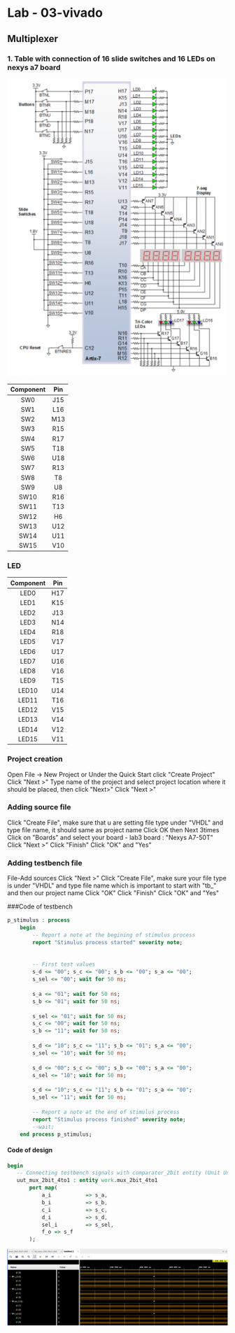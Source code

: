 # Lab - 03-vivado
## Multiplexer


### 1. Table with connection of 16 slide switches and 16 LEDs on nexys a7 board 

![Nexys A7](16.png)



| **Component** | **Pin** |
| :-: | :-: |
| SW0 | J15 |
| SW1 | L16 |
| SW2 | M13 |
| SW3 | R15 |  
| SW4 | R17 |
| SW5 | T18 |
| SW6 | U18 |
| SW7 | R13 |
| SW8 | T8 | 
| SW9 | U8 |
| SW10 | R16 | 
| SW11 | T13 | 
| SW12 | H6 |
| SW13 | U12 | 
| SW14 | U11 | 
| SW15 | V10 | 


### LED

| **Component** | **Pin** |
| :-: | :-: |
| LED0 | H17 |
| LED1 | K15 |
| LED2 | J13 |
| LED3 | N14 |
| LED4 | R18 |
| LED5 | V17 |
| LED6 | U17 |
| LED7 | U16 |
| LED8 | V16 |
| LED9 | T15 |
| LED10 | U14 |
| LED11 | T16 |
| LED12 | V15 |
| LED13 | V14 |
| LED14 | V12 |
| LED15 | V11 |



### Project creation
Open
File -> New Project or Under the Quick Start click "Create Project"
Click "Next >"
Type name of the project and select project location where it should be placed, then click "Next>"
Click "Next >"
### Adding source file
Click "Create File", make sure that u are setting file type under "VHDL" and type file name, it should same as project name
Click OK then Next 3times
Click on "Boards" and select your board -  lab3 board : "Nexys A7-50T"
Click "Next >"
Click "Finish"
Click "OK" and "Yes"
### Adding testbench file
File-Add sources 
Click "Next >"
Click "Create File", make sure your file type is under "VHDL" and type file name which is important to start with "tb_" and then our project name
Click "OK"
Click "Finish"
Click "OK" and "Yes"

###Code of testbench 
```vhdl
p_stimulus : process
    begin
        -- Report a note at the begining of stimulus process
        report "Stimulus process started" severity note;


        -- First test values
        s_d <= "00"; s_c <= "00"; s_b <= "00"; s_a <= "00";
        s_sel <= "00"; wait for 50 ns;
        
        s_a <= "01"; wait for 50 ns;
        s_b <= "01"; wait for 50 ns;
        
        s_sel <= "01"; wait for 50 ns;
        s_c <= "00"; wait for 50 ns;
        s_b <= "11"; wait for 50 ns;
        
        s_d <= "10"; s_c <= "11"; s_b <= "01"; s_a <= "00"; 
        s_sel <= "10"; wait for 50 ns;
        
        s_d <= "00"; s_c <= "00"; s_b <= "00"; s_a <= "00"; 
        s_sel <= "10"; wait for 50 ns;
        
        s_d <= "10"; s_c <= "11"; s_b <= "01"; s_a <= "00";
        s_sel <= "11"; wait for 50 ns;

        -- Report a note at the end of stimulus process
        report "Stimulus process finished" severity note;
        --wait;
    end process p_stimulus;
 ```
 
 #### Code of design
 ```vhdl
 begin
    -- Connecting testbench signals with comparator_2bit entity (Unit Under Test)
    uut_mux_2bit_4to1 : entity work.mux_2bit_4to1
        port map(
            a_i           => s_a,
            b_i           => s_b,
            c_i           => s_c,
            d_i           => s_d,
            sel_i         => s_sel,
            f_o => s_f
        );

  ```



![Nexys A7](graf.png)
